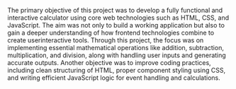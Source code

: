 The primary objective of this project was to develop a fully functional and interactive calculator using core
web technologies such as HTML, CSS, and JavaScript. The aim was not only to build a working
application but also to gain a deeper understanding of how frontend technologies combine to create
userinteractive tools. Through this project, the focus was on implementing essential mathematical
operations like addition, subtraction, multiplication, and division, along with handling user inputs and
generating accurate outputs. Another objective was to improve coding practices, including clean
structuring of HTML, proper component styling using CSS, and writing efficient JavaScript logic for
event handling and calculations. 
